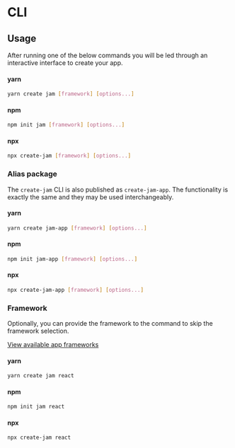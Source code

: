 # CLI

## Usage

After running one of the below commands you will be led through an interactive interface to create your app.

<!-- tabs:start -->
#### **yarn**
```bash
yarn create jam [framework] [options...]
```

#### **npm**
```bash
npm init jam [framework] [options...]
```

#### **npx**
```bash
npx create-jam [framework] [options...]
```
<!-- tabs:end -->

### Alias package

The `create-jam` CLI is also published as `create-jam-app`. The functionality is exactly the same and they may be used interchangeably.

<!-- tabs:start -->
#### **yarn**
```bash
yarn create jam-app [framework] [options...]
```

#### **npm**
```bash
npm init jam-app [framework] [options...]
```

#### **npx**
```bash
npx create-jam-app [framework] [options...]
```
<!-- tabs:end -->

### Framework

Optionally, you can provide the framework to the command to skip the framework selection.

[View available app frameworks](/frameworks.md)

<!-- tabs:start -->
#### **yarn**
```bash
yarn create jam react
```

#### **npm**
```bash
npm init jam react
```

#### **npx**
```bash
npx create-jam react
```
<!-- tabs:end -->


